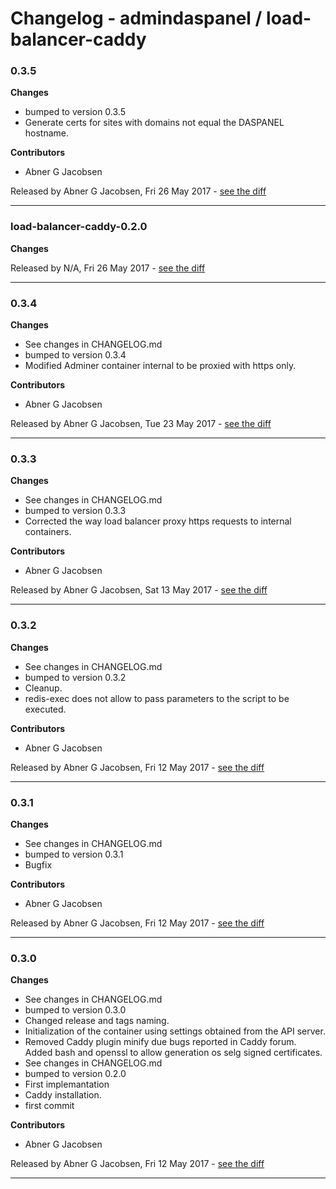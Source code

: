 # Changelog - admindaspanel / load-balancer-caddy

### 0.3.5
__Changes__

- bumped to version 0.3.5
- Generate certs for sites with domains not equal the DASPANEL hostname.

__Contributors__

- Abner G Jacobsen

Released by Abner G Jacobsen, Fri 26 May 2017 -
[see the diff](https://github.com/admindaspanel/load-balancer-caddy/compare/0.3.4...0.3.5#diff)
______________

### load-balancer-caddy-0.2.0
__Changes__


Released by N/A, Fri 26 May 2017 -
[see the diff](https://github.com/admindaspanel/load-balancer-caddy/compare/...#diff)
______________

### 0.3.4
__Changes__

- See changes in CHANGELOG.md
- bumped to version 0.3.4
- Modified Adminer container internal to be proxied with https only.

__Contributors__

- Abner G Jacobsen

Released by Abner G Jacobsen, Tue 23 May 2017 -
[see the diff](https://github.com/admindaspanel/load-balancer-caddy/compare/0.3.3...0.3.4#diff)
______________

### 0.3.3
__Changes__

- See changes in CHANGELOG.md
- bumped to version 0.3.3
- Corrected the way load balancer proxy https requests to internal containers.

__Contributors__

- Abner G Jacobsen

Released by Abner G Jacobsen, Sat 13 May 2017 -
[see the diff](https://github.com/admindaspanel/load-balancer-caddy/compare/0.3.2...0.3.3#diff)
______________

### 0.3.2
__Changes__

- See changes in CHANGELOG.md
- bumped to version 0.3.2
- Cleanup.
- redis-exec does not allow to pass parameters to the script to be executed.

__Contributors__

- Abner G Jacobsen

Released by Abner G Jacobsen, Fri 12 May 2017 -
[see the diff](https://github.com/admindaspanel/load-balancer-caddy/compare/0.3.1...0.3.2#diff)
______________

### 0.3.1
__Changes__

- See changes in CHANGELOG.md
- bumped to version 0.3.1
- Bugfix

__Contributors__

- Abner G Jacobsen

Released by Abner G Jacobsen, Fri 12 May 2017 -
[see the diff](https://github.com/admindaspanel/load-balancer-caddy/compare/0.3.0...0.3.1#diff)
______________

### 0.3.0
__Changes__

- See changes in CHANGELOG.md
- bumped to version 0.3.0
- Changed release and tags naming.
- Initialization of the container using settings obtained from the API server.
- Removed Caddy plugin minify due bugs reported in Caddy forum. Added bash and openssl to allow generation os selg signed certificates.
- See changes in CHANGELOG.md
- bumped to version 0.2.0
- First implemantation
- Caddy installation.
- first commit

__Contributors__

- Abner G Jacobsen

Released by Abner G Jacobsen, Fri 12 May 2017 -
[see the diff](https://github.com/admindaspanel/load-balancer-caddy/compare/2ef03242c92bf3b3d43e2388304650ed938977d3...0.3.0#diff)
______________



